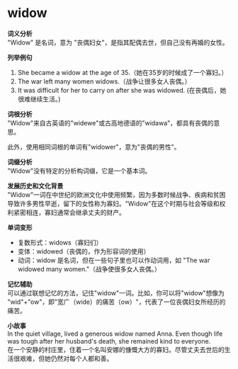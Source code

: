 # widow

**词义分析**  
"Widow" 是名词，意为 "丧偶妇女"，是指其配偶去世，但自己没有再婚的女性。

  

**列举例句**

  

1.  She became a widow at the age of 35.（她在35岁的时候成了一个寡妇。）
2.  The war left many women widows.（战争让很多女人丧偶。）
3.  It was difficult for her to carry on after she was widowed. (在丧偶后，她很难继续生活。)

  

**词根分析**  
"Widow"来自古英语的"widewe"或古高地德语的"widawa"，都具有丧偶的意思。

  

此外，使用相同词根的单词有"widower"，意为"丧偶的男性"。

  

**词缀分析**  
"Widow"没有特定的分析构词缀，它是一个基本词。

  

**发展历史和文化背景**  
"Widow"一词在中世纪的欧洲文化中使用频繁，因为多数时候战争、疾病和贫困导致许多男性早逝，留下的女性称为寡妇。"Widow"在这个时期与社会等级和权利紧密相连，寡妇通常会继承丈夫的财产。

  

**单词变形**

  

*   复数形式：widows（寡妇们）
*   变体：widowed（丧偶的，作为形容词的使用）
*   动词：widow 是名词，但在一些句子里也可以作动词用，如 "The war widowed many women."（战争使很多女人丧偶。）

  

**记忆辅助**  
可以通过联想记忆的方法，记住"widow"一词。比如，你可以将"widow"想像为 "wid"+"ow"，即"宽广（wide）的痛苦（ow）"，代表了一位丧偶妇女所经历的痛苦。

  

**小故事**  
In the quiet village, lived a generous widow named Anna. Even though life was tough after her husband's death, she remained kind to everyone.  
在一个安静的村庄里，住着一个名叫安娜的慷慨大方的寡妇。尽管丈夫去世后的生活很艰难，但她仍然对每个人都和善。
